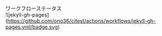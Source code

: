 ワークフローステータス  
![jekyll-gh-pages] (https://github.com/ono36/citest/actions/workflows/jekyll-gh-pages.yml/badge.svg)
